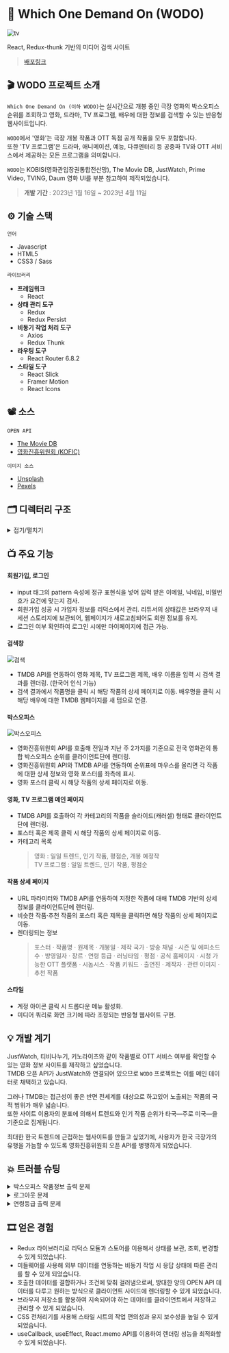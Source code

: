 # 🎫 Which One Demand On (WODO)

![tv](https://github.com/sowonHan/which-one/assets/100406001/697cd5c2-3653-4d16-b2af-da8b0d8aa568)

React, Redux-thunk 기반의 미디어 검색 사이트

> [배포링크](https://sowonhan.github.io/which-one/)

## 🎬 WODO 프로젝트 소개

`Which One Demand On (이하 WODO)`는 실시간으로 개봉 중인 극장 영화의 박스오피스 순위를 조회하고 영화, 드라마, TV 프로그램, 배우에 대한 정보를 검색할 수 있는 반응형 웹사이트입니다.

`WODO`에서 '영화'는 극장 개봉 작품과 OTT 독점 공개 작품을 모두 포함합니다.  
또한 'TV 프로그램'은 드라마, 애니메이션, 예능, 다큐멘터리 등 공중파 TV와 OTT 서비스에서 제공하는 모든 프로그램을 의미합니다.

`WODO`는 KOBIS(영화관입장권통합전산망), The Movie DB, JustWatch, Prime Video, TVING, Daum 영화 UI를 부분 참고하여 제작되었습니다.

> **개발 기간** : 2023년 1월 16일 ~ 2023년 4월 11일

## ⚙ 기술 스택

`언어`

- Javascript
- HTML5
- CSS3 / Sass

`라이브러리`

- **프레임워크**
  - React
- **상태 관리 도구**
  - Redux
  - Redux Persist
- **비동기 작업 처리 도구**
  - Axios
  - Redux Thunk
- **라우팅 도구**
  - React Router 6.8.2
- **스타일 도구**
  - React Slick
  - Framer Motion
  - React Icons

## 📽 소스

`OPEN API`

- [The Movie DB](https://developers.themoviedb.org/3/getting-started/introduction)
- [영화진흥위원회 (KOFIC)](https://www.kobis.or.kr/kobisopenapi/homepg/main/main.do)

`이미지 소스`

- [Unsplash](https://unsplash.com/ko)
- [Pexels](https://www.pexels.com/ko-kr/)

## 🗂 디렉터리 구조

<details>
  <summary>접기/펼치기</summary>

    📦which-one
    ┣ 📂public
    ┃ ┣ 📜favicon.ico
    ┃ ┣ 📜index.html
    ┃ ┣ 📜logo192px.png
    ┃ ┣ 📜manifest.json
    ┃ ┗ 📜robots.txt
    ┣ 📂src
    ┃ ┣ 📂components : 실제로 화면에 나타나는 프레젠테이셔널 컴포넌트
    ┃ ┃ ┣ 📂boxoffice
    ┃ ┃ ┃ ┣ 📜BoxOffice.js
    ┃ ┃ ┃ ┣ 📜List.js
    ┃ ┃ ┃ ┣ 📜ListItem.js
    ┃ ┃ ┃ ┗ 📜View.js
    ┃ ┃ ┣ 📂common_page_slide : 공용 슬라이드
    ┃ ┃ ┃ ┣ 📜Carousel.js
    ┃ ┃ ┃ ┣ 📜Loading.js
    ┃ ┃ ┃ ┣ 📜MovieCard.js
    ┃ ┃ ┃ ┗ 📜TvCard.js
    ┃ ┃ ┣ 📜Account.js
    ┃ ┃ ┣ 📜Cast.js
    ┃ ┃ ┣ 📜DetailMovie.js
    ┃ ┃ ┣ 📜DetailTv.js
    ┃ ┃ ┣ 📜Footer.js
    ┃ ┃ ┣ 📜GallerySlide.js
    ┃ ┃ ┣ 📜Header.js
    ┃ ┃ ┣ 📜IssueTv.js
    ┃ ┃ ┣ 📜Layout.js
    ┃ ┃ ┣ 📜MainTv.js
    ┃ ┃ ┣ 📜Movie.js
    ┃ ┃ ┣ 📜Recommendation.js
    ┃ ┃ ┣ 📜SearchBar.js
    ┃ ┃ ┣ 📜Similar.js
    ┃ ┃ ┗ 📜Streaming.js
    ┃ ┣ 📂containers : 리덕스 스토어와 데이터를 주고받는 컨테이너 컴포넌트
    ┃ ┃ ┣ 📜DetailMovieContainer.js
    ┃ ┃ ┣ 📜DetailTvContainer.js
    ┃ ┃ ┣ 📜IssueContainer.js
    ┃ ┃ ┣ 📜MovieContainer.js
    ┃ ┃ ┗ 📜TvContainer.js
    ┃ ┣ 📂hooks : 공용 기능
    ┃ ┃ ┣ 📜ScrollToTop.js : 페이지 이동 시 자동으로 브라우저 상단으로 이동
    ┃ ┃ ┗ 📜useApi.js : 렌더링 이후 액션 생성 함수 호출
    ┃ ┣ 📂images
    ┃ ┃ ┣ 📜footerLogo.png
    ┃ ┃ ┣ 📜headerLogo.png
    ┃ ┃ ┣ 📜main1_unsplash.jpg
    ┃ ┃ ┣ 📜main2_pexels.jpg
    ┃ ┃ ┣ 📜main3_pexels.jpg
    ┃ ┃ ┣ 📜main4_unsplash.jpg
    ┃ ┃ ┗ 📜main5_unsplash.jpg
    ┃ ┣ 📂lib : 오픈 API Axios 요청 및 공용 Thunk 함수
    ┃ ┃ ┣ 📜apiKofic.js
    ┃ ┃ ┣ 📜apiTMDB.js
    ┃ ┃ ┣ 📜config.js
    ┃ ┃ ┗ 📜createRequestThunk.js
    ┃ ┣ 📂modules : Ducks 패턴 리덕스 (액션타입 / 액션생성함수 / 초기 상태 / 리듀서)
    ┃ ┃ ┣ 📜account.js
    ┃ ┃ ┣ 📜detailsMovie.js
    ┃ ┃ ┣ 📜detailsTv.js
    ┃ ┃ ┣ 📜index.js
    ┃ ┃ ┣ 📜issue.js
    ┃ ┃ ┣ 📜loading.js
    ┃ ┃ ┣ 📜search.js
    ┃ ┃ ┣ 📜slideMovie.js
    ┃ ┃ ┗ 📜slideTv.js
    ┃ ┣ 📂pages
    ┃ ┃ ┣ 📜JoinPage.js
    ┃ ┃ ┣ 📜MainPage.js
    ┃ ┃ ┣ 📜MovieDetailPage.js
    ┃ ┃ ┣ 📜MoviePage.js
    ┃ ┃ ┣ 📜MyPage.js
    ┃ ┃ ┣ 📜NotFound.js
    ┃ ┃ ┣ 📜SignInPage.js
    ┃ ┃ ┣ 📜TvDetailPage.js
    ┃ ┃ ┗ 📜TvPage.js
    ┃ ┗ 📂styles
    ┃ ┃ ┣ 📜Account.scss
    ┃ ┃ ┣ 📜BoxOffice.scss
    ┃ ┃ ┣ 📜Card.scss
    ┃ ┃ ┣ 📜Carousel.scss
    ┃ ┃ ┣ 📜Cast.scss
    ┃ ┃ ┣ 📜DetailPage.scss
    ┃ ┃ ┣ 📜Footer.scss
    ┃ ┃ ┣ 📜GallerySlide.scss
    ┃ ┃ ┣ 📜Header.scss
    ┃ ┃ ┣ 📜IssueTv.scss
    ┃ ┃ ┣ 📜List.scss
    ┃ ┃ ┣ 📜ListItem.scss
    ┃ ┃ ┣ 📜MainPage.scss
    ┃ ┃ ┣ 📜MyPage.scss
    ┃ ┃ ┣ 📜NotFound.scss
    ┃ ┃ ┣ 📜SearchBar.scss
    ┃ ┃ ┣ 📜SignPage.scss
    ┃ ┃ ┣ 📜SlidePage.scss
    ┃ ┃ ┣ 📜Streaming.scss
    ┃ ┃ ┗ 📜View.scss
    ┃ ┣ 📜App.js
    ┃ ┣ 📜App.scss
    ┃ ┣ 📜index.css
    ┃ ┗ 📜index.js

</details>

## 📺 주요 기능

#### 회원가입, 로그인

- input 태그의 pattern 속성에 정규 표현식을 넣어 입력 받은 이메일, 닉네임, 비밀번호가 요건에 맞는지 검사.
- 회원가입 성공 시 가입자 정보를 리덕스에서 관리. 리듀서의 상태값은 브라우저 내 세션 스토리지에 보관되어, 웹페이지가 새로고침되어도 회원 정보를 유지.
- 로그인 여부 확인하여 로그인 시에만 마이페이지에 접근 가능.

#### 검색창

![검색](https://github.com/sowonHan/which-one/assets/100406001/98b7c78d-45d5-4be5-835f-4da0b567b982)

- TMDB API를 연동하여 영화 제목, TV 프로그램 제목, 배우 이름을 입력 시 검색 결과를 렌더링. (한국어 인식 가능)
- 검색 결과에서 작품명을 클릭 시 해당 작품의 상세 페이지로 이동. 배우명을 클릭 시 해당 배우에 대한 TMDB 웹페이지를 새 탭으로 연결.

#### 박스오피스

![박스오피스](https://github.com/sowonHan/which-one/assets/100406001/21f5e5fd-7188-4db5-a2ac-69b029f652af)

- 영화진흥위원회 API를 호출해 전일과 지난 주 2가지를 기준으로 전국 영화관의 통합 박스오피스 순위를 클라이언트단에 렌더링.
- 영화진흥위원회 API와 TMDB API를 연동하여 순위표에 마우스를 올리면 각 작품에 대한 상세 정보와 영화 포스터를 좌측에 표시.
- 영화 포스터 클릭 시 해당 작품의 상세 페이지로 이동.

#### 영화, TV 프로그램 메인 페이지

- TMDB API를 호출하여 각 카테고리의 작품을 슬라이드(캐러셀) 형태로 클라이언트단에 렌더링.
- 포스터 혹은 제목 클릭 시 해당 작품의 상세 페이지로 이동.
- 카테고리 목록
  > 영화 : 일일 트렌드, 인기 작품, 평점순, 개봉 예정작  
  > TV 프로그램 : 일일 트렌드, 인기 작품, 평점순

#### 작품 상세 페이지

- URL 파라미터와 TMDB API를 연동하여 지정한 작품에 대해 TMDB 기반의 상세 정보를 클라이언트단에 렌더링.
- 비슷한 작품·추천 작품의 포스터 혹은 제목을 클릭하면 해당 작품의 상세 페이지로 이동.
- 렌더링되는 정보
  > 포스터 · 작품명 · 원제목 · 개봉일 · 제작 국가 · 방송 채널 · 시즌 및 에피소드 수 · 방영일자 · 장르 · 연령 등급 · 러닝타임 · 평점 · 공식 홈페이지 · 시청 가능한 OTT 플랫폼 · 시놉시스 · 작품 키워드 · 출연진 · 제작자 · 관련 이미지 · 추천 작품

#### 스타일

- 계정 아이콘 클릭 시 드롭다운 메뉴 활성화.
- 미디어 쿼리로 화면 크기에 따라 조정되는 반응형 웹사이트 구현.

## 💡 개발 계기

JustWatch, 티비나누기, 키노라이츠와 같이 작품별로 OTT 서비스 여부를 확인할 수 있는 영화 정보 사이트를 제작하고 싶었습니다.  
TMDB 오픈 API가 JustWatch와 연결되어 있으므로 `WODO` 프로젝트는 이를 메인 데이터로 채택하고 있습니다.

그러나 TMDB는 접근성이 좋은 반면 전세계를 대상으로 하고있어 노출되는 작품의 국적 범위가 매우 넓습니다.  
또한 사이트 이용자의 분포에 의해서 트렌드와 인기 작품 순위가 타국—주로 미국—을 기준으로 집계됩니다.

최대한 한국 트렌드에 근접하는 웹사이트를 만들고 싶었기에, 사용자가 한국 극장가의 유행을 가늠할 수 있도록 영화진흥위원회 오픈 API를 병행하게 되었습니다.

## 💥 트러블 슈팅

<details>
  <summary>박스오피스 작품정보 출력 문제</summary>
  
영화진흥위원회에서 제공하는 JSON 데이터에는 영화 포스터 이미지가 없습니다. 그래서 아래와 같은 과정을 거쳐 이미지를 출력해야 했습니다.

1. 일별, 주간 박스오피스 순위를 모두 받아온다.
2. 두 JSON 데이터에서 중복되는 작품을 걸러내 새로운 목록을 만든다.
3. 이를 검색 API 요청에 쿼리스트링으로 넣어 TMDB에서 제공하는 영화 이미지를 받아온다.

1️⃣ 처음에는 서술한 과정 전체를 렌더링 직후 useEffect 함수 하나에서 일괄적으로 수행하도록 했으나, 테스트 결과 페이지에 정보가 출력되기까지 너무 오래 걸린다는 문제점을 발견했습니다. 빈 화면으로 로딩이 오래 지속되면 사용자가 기다리지 않고 스크롤을 내리리라 판단했습니다.

- 이를 보완하고자 기본 설정인 일별 박스오피스 순위를 먼저 받아와 출력시키고 그 동안 나머지 과정이 화면 뒤에서 진행되도록 useEffect 함수를 둘로 나누었습니다.
- 조건문만으로는 후반 작업인 두 번째 useEffect에서 useState 상태값을 받아오지 못해 동기적으로 처리할 수 없었습니다. 그래서 후반의 useEffect에는 setTimeout 함수를 사용하여 useState로 담은 일별 순위 상태값을 받아올 시간을 확보했습니다.

2️⃣ 공식 사이트에서 TMDB 검색을 테스트하여 검색 목록이 검색어와 유사한 순으로 나열된다는 경향성을 확인하고, 처음에는 검색 결과값 배열 중에서 첫 번째 요소의 이미지를 띄우도록 처리했습니다. 그런데 가끔씩 일부 항목에서 실제 영화와 다른 포스터가 출력되는 문제를 발견했습니다.

- 이를 보완하기 위해 실제 렌더링을 맡은 하위 컴포넌트 내에서 find 메소드를 사용해 한 차례 더 필터링하는 작업을 추가했습니다.
- 포스터 상태값과 작품정보 상태값을 비교하여 영화 제목이 완전히 일치하는 요소를 우선 리턴시키고, 만약 해당하는 요소가 없을 경우 차선책으로 검색 결과값의 첫 번째 요소를 리턴시키도록 했습니다.

</details>

<details>
  <summary>로그아웃 문제</summary>

- 사이트 회원에게만 헤더에 '반갑습니다, 닉네임 님'이라는 문구가 노출되는데, 이를 관리하기 위해서 Account 컴포넌트가 렌더링될 때마다 논리자료형 isSingIn의 값을 확인하는 조건 연산자를 거칩니다.
- 그런데 로그아웃 버튼을 눌러 값이 바뀌었을 때 컴포넌트가 재렌더링 되지 않아 페이지 전체가 렌더링에  오류를 발견했습니다.
- 로그아웃 클릭 이벤트가 발생했을 때 signOut 액션 함수를 실행해 isSingIn 값을 바꾸고, 이후 window.location.reload()로 웹페이지를 다시 불러오게 함으로써 강제로 Account 컴포넌트를 재렌더링해 문제를 해결했습니다.

</details>

<details>
  <summary>연령등급 출력 문제</summary>

연령등급을 출력하기 위해서는 아래와 같은 데이터 검사 작업이 필요했습니다.

1. 해당 작품에 대한 한국의 연령등급 데이터 여부를 확인한다.
2. 한국 데이터 안에 등급 정보가 정확히 담겨있는지 검사한다.
3. 전체관람가와 특정 연령 이상 관람가를 구분해서 출력한다.
4. 한국 등급 데이터가 없을 경우, 제작 국가의 연령등급 데이터 여부를 확인한다.
5. 제작 국가마다 연령등급 표기 방식이 다르므로 이는 그대로 출력한다.
6. 제작 국가의 등급 데이터도 없을 경우, 연령등급 JSON 전체 데이터 중 첫 번째 국가를 차선책으로 출력한다.

- length 속성, find 메소드, 조건문을 이용하는 비교적 단순한 작업이었지만 검사 항목이 많다보니 코드 길이가 길었습니다. 이를 리턴 함수 내에서 표현식으로 작성하면 가독성이 지나치게 떨어지는 단점이 있었습니다.
- 이를 보완하고자 rate()라는 별도의 함수로 코드를 빼내고, 리턴 함수에서는 rate() 함수를 렌더링 시 곧장 실행시키도록 처리해 코드 가독성 문제를 해결했습니다. (영화 상세페이지 내 한국 개봉일 항목 역시 이와 동일합니다.)

</details>

## 🎞 얻은 경험

- Redux 라이브러리로 리덕스 모듈과 스토어를 이용해서 상태를 보관, 조회, 변경할 수 있게 되었습니다.
- 미들웨어를 사용해 외부 데이터를 연동하는 비동기 작업 시 응답 상태에 따른 관리를 할 수 있게 되었습니다.
- 호출한 데이터를 결합하거나 조건에 맞춰 걸러냄으로써, 방대한 양의 OPEN API 데이터를 다루고 원하는 방식으로 클라이언트 사이드에 렌더링할 수 있게 되었습니다.
- 브라우저 저장소를 활용하여 지속되어야 하는 데이터를 클라이언트에서 저장하고 관리할 수 있게 되었습니다.
- CSS 전처리기를 사용해 스타일 시트의 작업 편의성과 유지 보수성을 높일 수 있게 되었습니다.
- useCallback, useEffect, React.memo API를 이용하여 렌더링 성능을 최적화할 수 있게 되었습니다.
